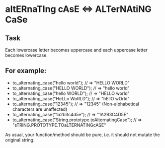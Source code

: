 # altERnaTIng cAsE <=> ALTerNAtiNG CaSe

## Task
Each lowercase letter becomes uppercase and each uppercase letter becomes lowercase. 

## For example:

* to_alternating_case("hello world"); // => "HELLO WORLD"
* to_alternating_case("HELLO WORLD"); // => "hello world"
* to_alternating_case("hello WORLD"); // => "HELLO world"
* to_alternating_case("HeLLo WoRLD"); // => "hEllO wOrld"
* to_alternating_case("12345"); // => "12345" (Non-alphabetical characters are unaffected)
* to_alternating_case("1a2b3c4d5e"); // => "1A2B3C4D5E"
* to_alternating_case("String.prototype.toAlternatingCase"); // => "sTRING.PROTOTYPE.TOaLTERNATINGcASE"

As usual, your function/method should be pure, i.e. it should not mutate the original string.

